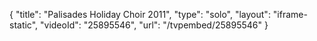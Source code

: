 {
    "title": "Palisades Holiday Choir 2011",
    "type": "solo",
    "layout": "iframe-static",
    "videoId": "25895546",
    "url": "\/tvpembed\/25895546"
}